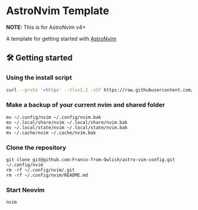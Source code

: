 # AstroNvim Template

**NOTE:** This is for AstroNvim v4+

A template for getting started with [AstroNvim](https://github.com/AstroNvim/AstroNvim)

## 🛠️ Getting started

### Using the install script

```bash
curl --proto '=https' --tlsv1.2 -sSf https://raw.githubusercontent.com/Franco-from-Owlish/astro-vim-config/main/install.sh | sh
```

### Make a backup of your current nvim and shared folder

```shell
mv ~/.config/nvim ~/.config/nvim.bak
mv ~/.local/share/nvim ~/.local/share/nvim.bak
mv ~/.local/state/nvim ~/.local/state/nvim.bak
mv ~/.cache/nvim ~/.cache/nvim.bak
```

### Clone the repository

```shell
git clone git@github.com:Franco-from-Owlish/astro-vim-config.git ~/.config/nvim
rm -rf ~/.config/nvim/.git
rm -rf ~/.config/nvim/README.md
```

### Start Neovim

```shell
nvim
```
